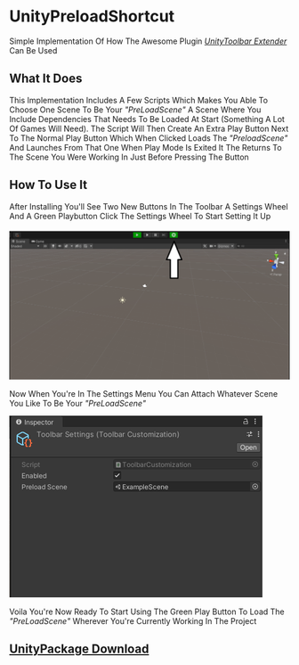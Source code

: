 # UnityPreloadShortcut
Simple Implementation Of How The Awesome Plugin [*UnityToolbar Extender*](https://github.com/marijnz/unity-toolbar-extender)
Can Be Used

## What It Does
This Implementation Includes A Few Scripts Which Makes You Able To Choose One Scene To Be Your *"PreLoadScene"*
A Scene Where You Include Dependencies That Needs To Be Loaded At Start (Something A Lot Of Games Will Need). 
The Script Will Then Create An Extra Play Button Next To The Normal Play Button Which When Clicked Loads The 
*"PreloadScene"* And Launches From That One When Play Mode Is Exited It The Returns To The Scene You Were Working 
In Just Before Pressing The Button 

## How To Use It
After Installing You'll See Two New Buttons In The Toolbar A Settings Wheel And A Green Playbutton Click The Settings Wheel To Start Setting It Up

![Image Of Finding Settings](ExamplePictures/FindSettings.png)

Now When You're In The Settings Menu You Can Attach Whatever Scene You Like To Be Your *"PreLoadScene"*

![Image Of Setting Up PreLoadScene](ExamplePictures/SetupScene.png)

Voila You're Now Ready To Start Using The Green Play Button To Load The *"PreLoadScene"* Wherever You're Currently Working In The Project

## [UnityPackage Download](https://github.com/Jackoberto/UnityPreloadShortcut/blob/main/PreLoadSceneShortCut.unitypackage?raw=true)
